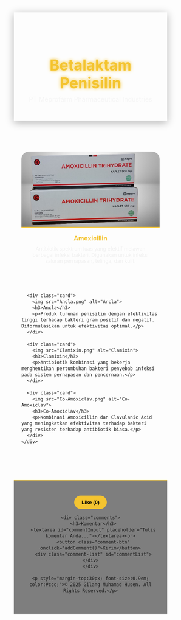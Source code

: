 <html lang="id">
<head>
  <meta charset="UTF-8">
  <meta name="viewport" content="width=device-width, initial-scale=1.0">
  <title>Betalaktam Penisilin - PT Meprofarm Pharmaceutical Industries</title>
  <link href="https://fonts.googleapis.com/css2?family=Playfair+Display:wght@500;700&family=Poppins:wght@400;600&display=swap" rel="stylesheet">
  <style>
    * {
      margin: 0;
      padding: 0;
      box-sizing: border-box;
    }

    body {
      font-family: 'Poppins', sans-serif;
      background: linear-gradient(to right, #0f2027, #203a43, #2c5364);
      color: white;
      overflow-x: hidden;
    }

    header {
      text-align: center;
      padding: 60px 20px 30px;
      background: rgba(255,255,255,0.05);
      box-shadow: 0 4px 20px rgba(0,0,0,0.3);
    }

    header h1 {
      font-family: 'Playfair Display', serif;
      font-size: 2.8em;
      color: #f4c430;
      text-shadow: 0 0 10px #f4c430;
    }

    header p {
      font-size: 1.2em;
      margin-top: 10px;
      color: #f5f5f5;
    }

    section {
      max-width: 1100px;
      margin: 60px auto;
      padding: 20px;
    }

    .produk {
      display: grid;
      grid-template-columns: repeat(auto-fit, minmax(250px, 1fr));
      gap: 30px;
    }

    .card {
      background: rgba(255,255,255,0.1);
      border-radius: 20px;
      overflow: hidden;
      text-align: center;
      padding-bottom: 20px;
      transition: transform 0.3s, box-shadow 0.3s;
    }

    .card:hover {
      transform: translateY(-8px);
      box-shadow: 0 10px 30px rgba(255,255,255,0.2);
    }

    .card img {
      width: 100%;
      height: 200px;
      object-fit: cover;
      border-bottom: 2px solid #f4c430;
    }

    .card h3 {
      margin-top: 15px;
      color: #f4c430;
      font-family: 'Playfair Display', serif;
    }

    .card p {
      margin: 10px 20px;
      font-size: 0.95em;
      color: #f0f0f0;
    }

    footer {
      text-align: center;
      background: rgba(0,0,0,0.5);
      padding: 40px 20px;
      margin-top: 40px;
      border-top: 1px solid #f4c430;
    }

    .like-btn {
      background: #f4c430;
      border: none;
      color: #000;
      font-weight: bold;
      padding: 10px 20px;
      border-radius: 25px;
      cursor: pointer;
      transition: background 0.3s;
    }

    .like-btn:hover {
      background: #ffdf70;
    }

    .comments {
      margin-top: 20px;
    }

    textarea {
      width: 80%;
      max-width: 400px;
      height: 80px;
      border-radius: 10px;
      padding: 10px;
      border: none;
      outline: none;
      resize: none;
      font-family: 'Poppins', sans-serif;
    }

    button.comment-btn {
      margin-top: 10px;
      padding: 8px 16px;
      border: none;
      border-radius: 8px;
      background: #f4c430;
      cursor: pointer;
      font-weight: bold;
    }

    .comment-list {
      margin-top: 15px;
      text-align: left;
      max-width: 500px;
      margin-left: auto;
      margin-right: auto;
    }

    .comment-item {
      background: rgba(255,255,255,0.1);
      border-radius: 8px;
      padding: 8px 12px;
      margin-bottom: 8px;
    }
  </style>
</head>
<body>
  <audio autoplay loop>
    <source src="dreams.mp3" type="audio/mpeg">
  </audio>

  <header>
    <h1>Betalaktam Penisilin</h1>
    <p>PT Meprofarm Pharmaceutical Industries</p>
  </header>

  <section>
    <div class="produk">
      <div class="card">
        <img src="Amoxicillin.png" alt="Amoxicillin">
        <h3>Amoxicillin</h3>
        <p>Antibiotik spektrum luas yang efektif melawan berbagai infeksi bakteri. Digunakan untuk infeksi saluran pernapasan, telinga, dan kulit.</p>
      </div>

      <div class="card">
        <img src="Ancla.png" alt="Ancla">
        <h3>Ancla</h3>
        <p>Produk turunan penisilin dengan efektivitas tinggi terhadap bakteri gram positif dan negatif. Diformulasikan untuk efektivitas optimal.</p>
      </div>

      <div class="card">
        <img src="Clamixin.png" alt="Clamixin">
        <h3>Clamixin</h3>
        <p>Antibiotik kombinasi yang bekerja menghentikan pertumbuhan bakteri penyebab infeksi pada sistem pernapasan dan pencernaan.</p>
      </div>

      <div class="card">
        <img src="Co-Amoxiclav.png" alt="Co-Amoxiclav">
        <h3>Co-Amoxiclav</h3>
        <p>Kombinasi Amoxicillin dan Clavulanic Acid yang meningkatkan efektivitas terhadap bakteri yang resisten terhadap antibiotik biasa.</p>
      </div>
    </div>
  </section>

  <footer>
    <div>
      <button class="like-btn" onclick="likeWebsite()"> Like (<span id='likeCount'>0</span>)</button>
    </div>

    <div class="comments">
      <h3>Komentar</h3>
      <textarea id="commentInput" placeholder="Tulis komentar Anda..."></textarea><br>
      <button class="comment-btn" onclick="addComment()">Kirim</button>
      <div class="comment-list" id="commentList"></div>
    </div>

    <p style="margin-top:30px; font-size:0.9em; color:#ccc;">© 2025 Gilang Muhamad Husen. All Rights Reserved.</p>
  </footer>

  <script>
    let likes = 0;
    function likeWebsite() {
      likes++;
      document.getElementById("likeCount").innerText = likes;
    }

    function addComment() {
      const input = document.getElementById('commentInput');
      const list = document.getElementById('commentList');
      if (input.value.trim() !== "") {
        const item = document.createElement('div');
        item.className = 'comment-item';
        item.innerText = input.value;
        list.prepend(item);
        input.value = "";
      }
    }
  </script>
</body>
</html>

